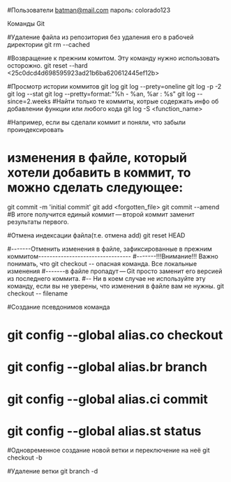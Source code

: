 
#Пользователи
batman@mail.com
пароль: colorado123








Команды Git

#Удаление файла из репозитория без удаления его в рабочей директории
git rm --cached <filename>

#Возвращение к прежним комитом. Эту команду нужно использовать осторожно.
git reset --hard <25c0dcd4d698595923ad21b6ba620612445ef12b>

#Просмотр истории коммитов
git log
git log --prety=oneline
git log -p -2
git log --stat
git log --pretty=format:"%h - %an, %ar : %s"
git log --since=2.weeks
#Найти только те коммиты, котрые содержать инфо об добавлении функции или любого кода
git log -S <function_name>

#Например, если вы сделали коммит и поняли, что забыли проиндексировать
# изменения в файле, который хотели добавить в коммит, то можно сделать следующее: 
git commit -m 'initial commit'
git add <forgotten_file>
git commit --amend
#В итоге получится единый коммит — второй коммит заменит результаты первого.

#Отмена индексации файла(т.е. отмена add)
git reset HEAD <filename>

#-------Отменить изменения в файле, зафиксированные в прежним коммитом---------------------------------
#-------!!!Внимание!!! Важно понимать, что git checkout -- <filename> опасная команда. Все локальные изменения 
#-------в файле пропадут — Git просто заменит его версией из последнего коммита.
#-- Ни в коем случае не используйте эту команду, если вы не уверены, что изменения в файле вам не нужны.
git checkout -- filename


#Создание псевдонимов команда
# git config --global alias.co checkout
# git config --global alias.br branch
# git config --global alias.ci commit
# git config --global alias.st status

#Одновременное создание новой ветки и переключение на неё
git checkout -b <newbranchname>

#Удаление ветки
git branch -d <branchname>




